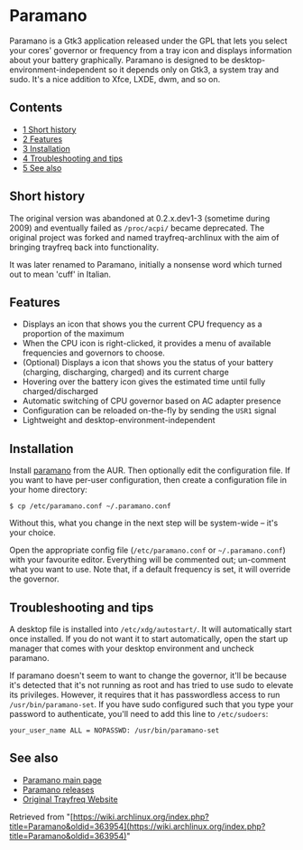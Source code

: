 # Paramano

Paramano is a Gtk3 application released under the GPL that lets you select your cores' governor or frequency from a tray icon and displays information about your battery graphically. Paramano is designed to be desktop-environment-independent so it depends only on Gtk3, a system tray and sudo. It's a nice addition to Xfce, LXDE, dwm, and so on.

## Contents

*   [1 Short history](#Short_history)
*   [2 Features](#Features)
*   [3 Installation](#Installation)
*   [4 Troubleshooting and tips](#Troubleshooting_and_tips)
*   [5 See also](#See_also)

## Short history

The original version was abandoned at 0.2.x.dev1-3 (sometime during 2009) and eventually failed as `/proc/acpi/` became deprecated. The original project was forked and named trayfreq-archlinux with the aim of bringing trayfreq back into functionality.

It was later renamed to Paramano, initially a nonsense word which turned out to mean 'cuff' in Italian.

## Features

*   Displays an icon that shows you the current CPU frequency as a proportion of the maximum
*   When the CPU icon is right-clicked, it provides a menu of available frequencies and governors to choose.
*   (Optional) Displays a icon that shows you the status of your battery (charging, discharging, charged) and its current charge
*   Hovering over the battery icon gives the estimated time until fully charged/discharged
*   Automatic switching of CPU governor based on AC adapter presence
*   Configuration can be reloaded on-the-fly by sending the `USR1` signal
*   Lightweight and desktop-environment-independent

## Installation

Install [paramano](https://aur.archlinux.org/packages/paramano/) from the AUR. Then optionally edit the configuration file. If you want to have per-user configuration, then create a configuration file in your home directory:

```
$ cp /etc/paramano.conf ~/.paramano.conf

```

Without this, what you change in the next step will be system-wide – it's your choice.

Open the appropriate config file (`/etc/paramano.conf` or `~/.paramano.conf`) with your favourite editor. Everything will be commented out; un-comment what you want to use. Note that, if a default frequency is set, it will override the governor.

## Troubleshooting and tips

A desktop file is installed into `/etc/xdg/autostart/`. It will automatically start once installed. If you do not want it to start automatically, open the start up manager that comes with your desktop environment and uncheck paramano.

If paramano doesn't seem to want to change the governor, it'll be because it's detected that it's not running as root and has tried to use sudo to elevate its privileges. However, it requires that it has passwordless access to run `/usr/bin/paramano-set`. If you have sudo configured such that you type your password to authenticate, you'll need to add this line to `/etc/sudoers`:

```
your_user_name ALL = NOPASSWD: /usr/bin/paramano-set

```

## See also

*   [Paramano main page](https://github.com/phillid/paramano)
*   [Paramano releases](https://github.com/phillid/paramano/releases)
*   [Original Trayfreq Website](http://trayfreq.sourceforge.net)

Retrieved from "[https://wiki.archlinux.org/index.php?title=Paramano&oldid=363954](https://wiki.archlinux.org/index.php?title=Paramano&oldid=363954)"